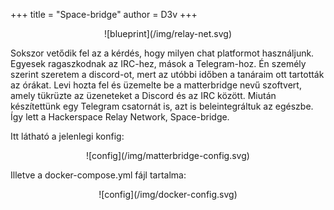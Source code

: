 +++
title = "Space-bridge"
author = D3v
+++

<center>![blueprint](/img/relay-net.svg)</center>

Sokszor vetődik fel az a kérdés, hogy milyen chat platformot használjunk. Egyesek ragaszkodnak az IRC-hez, mások a Telegram-hoz. Én személy szerint szeretem a discord-ot, mert az utóbbi időben a tanáraim ott tartották az órákat.
Levi hozta fel és üzemelte be a matterbridge nevű szoftvert, amely tükrüzte az üzeneteket a Discord és az IRC között. Miután készítettünk egy Telegram csatornát is, azt is beleintegráltuk az egészbe. Így lett a Hackerspace Relay Network, Space-bridge.

Itt látható a jelenlegi konfig:
<center>![config](/img/matterbridge-config.svg)</center>

Illetve a docker-compose.yml fájl tartalma:
<center>![config](/img/docker-config.svg)</center>